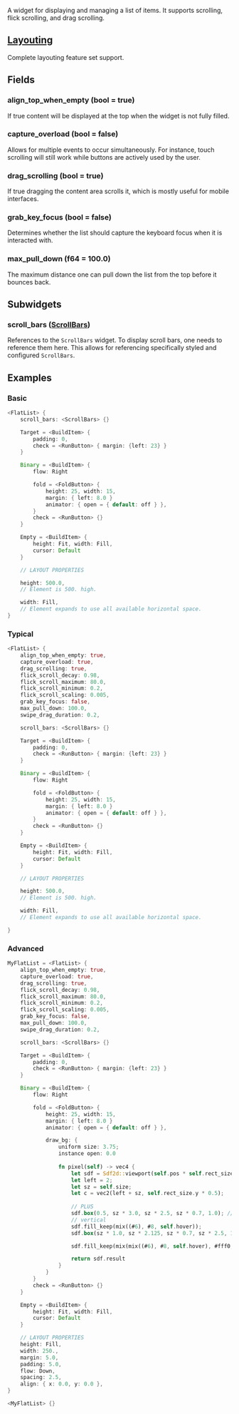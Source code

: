 A widget for displaying and managing a list of items. It supports scrolling, flick scrolling, and drag scrolling.
## [Layouting](Layouting.md)
Complete layouting feature set support.

## Fields
### align_top_when_empty (bool = true)
If true content will be displayed at the top when the widget is not fully filled.

### capture_overload (bool = false)
Allows for multiple events to occur simultaneously. For instance, touch scrolling will still work while buttons are actively used by the user.

### drag_scrolling (bool = true)
If true dragging the content area scrolls it, which is mostly useful for mobile interfaces.

### grab_key_focus (bool = false)
Determines whether the list should capture the keyboard focus when it is interacted with.

### max_pull_down (f64 = 100.0)
The maximum distance one can pull down the list from the top before it bounces back.

## Subwidgets
### scroll_bars ([ScrollBars](ScrollBars.md))
References to the `ScrollBars` widget. To display scroll bars, one needs to reference them here. This allows for referencing specifically styled and configured `ScrollBars`.

## Examples
### Basic
```Rust
<FlatList> {
	scroll_bars: <ScrollBars> {}

	Target = <BuildItem> {
		padding: 0,
		check = <RunButton> { margin: {left: 23} }
	}

	Binary = <BuildItem> {
		flow: Right

		fold = <FoldButton> {
			height: 25, width: 15,
			margin: { left: 8.0 }
			animator: { open = { default: off } },
		}
		check = <RunButton> {}
	}

	Empty = <BuildItem> {
		height: Fit, width: Fill,
		cursor: Default
	}

	// LAYOUT PROPERTIES

	height: 500.0,
	// Element is 500. high.

	width: Fill,
	// Element expands to use all available horizontal space.
}
```

### Typical
```Rust
<FlatList> {
	align_top_when_empty: true,
	capture_overload: true,
	drag_scrolling: true,
	flick_scroll_decay: 0.98,
	flick_scroll_maximum: 80.0,
	flick_scroll_minimum: 0.2,
	flick_scroll_scaling: 0.005,
	grab_key_focus: false,
	max_pull_down: 100.0,
	swipe_drag_duration: 0.2,

	scroll_bars: <ScrollBars> {}

	Target = <BuildItem> {
		padding: 0,
		check = <RunButton> { margin: {left: 23} }
	}

	Binary = <BuildItem> {
		flow: Right

		fold = <FoldButton> {
			height: 25, width: 15,
			margin: { left: 8.0 }
			animator: { open = { default: off } },
		}
		check = <RunButton> {}
	}

	Empty = <BuildItem> {
		height: Fit, width: Fill,
		cursor: Default
	}

	// LAYOUT PROPERTIES

	height: 500.0,
	// Element is 500. high.

	width: Fill,
	// Element expands to use all available horizontal space.

}
```

### Advanced
```Rust
MyFlatList = <FlatList> {
	align_top_when_empty: true,
	capture_overload: true,
	drag_scrolling: true,
	flick_scroll_decay: 0.98,
	flick_scroll_maximum: 80.0,
	flick_scroll_minimum: 0.2,
	flick_scroll_scaling: 0.005,
	grab_key_focus: false,
	max_pull_down: 100.0,
	swipe_drag_duration: 0.2,

	scroll_bars: <ScrollBars> {}

	Target = <BuildItem> {
		padding: 0,
		check = <RunButton> { margin: {left: 23} }
	}

	Binary = <BuildItem> {
		flow: Right

		fold = <FoldButton> {
			height: 25, width: 15,
			margin: { left: 8.0 }
			animator: { open = { default: off } },

			draw_bg: {
				uniform size: 3.75;
				instance open: 0.0
				
				fn pixel(self) -> vec4 {
					let sdf = Sdf2d::viewport(self.pos * self.rect_size)
					let left = 2;
					let sz = self.size;
					let c = vec2(left + sz, self.rect_size.y * 0.5);
					
					// PLUS
					sdf.box(0.5, sz * 3.0, sz * 2.5, sz * 0.7, 1.0); // rounding = 3rd value
					// vertical
					sdf.fill_keep(mix((#6), #8, self.hover));
					sdf.box(sz * 1.0, sz * 2.125, sz * 0.7, sz * 2.5, 1.0); // rounding = 3rd value

					sdf.fill_keep(mix(mix((#6), #8, self.hover), #fff0, self.open))

					return sdf.result
				}
			}
		}
		check = <RunButton> {}
	}

	Empty = <BuildItem> {
		height: Fit, width: Fill,
		cursor: Default
	}

	// LAYOUT PROPERTIES
	height: Fill,
	width: 250.,
	margin: 5.0,
	padding: 5.0,
	flow: Down,
	spacing: 2.5,
	align: { x: 0.0, y: 0.0 },
}

<MyFlatList> {}
```
